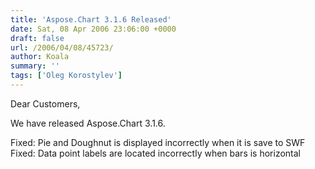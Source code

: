 ```yaml
---
title: 'Aspose.Chart 3.1.6 Released'
date: Sat, 08 Apr 2006 23:06:00 +0000
draft: false
url: /2006/04/08/45723/
author: Koala
summary: ''
tags: ['Oleg Korostylev']
---
```


Dear Customers,

We have released Aspose.Chart 3.1.6.

Fixed: Pie and Doughnut is displayed incorrectly when it is save to SWF  
Fixed: Data point labels are located incorrectly when bars is horizontal







